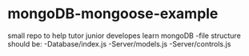 # mongoDB-mongoose-example
small repo to help tutor junior developes learn mongoDB
-file structure should be:
-Database/index.js
-Server/models.js
-Server/controls.js
